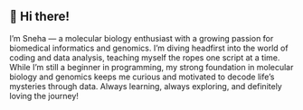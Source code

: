 ## 👋 Hi there!

I’m Sneha — a molecular biology enthusiast with a growing passion for biomedical informatics and genomics. I’m diving headfirst into the world of coding and data analysis, teaching myself the ropes one script at a time. While I’m still a beginner in programming, my strong foundation in molecular biology and genomics keeps me curious and motivated to decode life’s mysteries through data. Always learning, always exploring, and definitely loving the journey!

<!--
**snkr55/snkr55** is a ✨ _special_ ✨ repository because its `README.md` (this file) appears on your GitHub profile.

Here are some ideas to get you started:

- 🔭 I’m currently working on ...
- 🌱 I’m currently learning ...

- 👯 I’m looking to collaborate on ...
- 🤔 I’m looking for help with ...
- 💬 Ask me about ...
- 📫 How to reach me: ...
- 😄 Pronouns: ...
- ⚡ Fun fact: ...
-->
